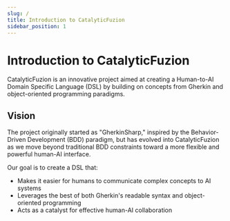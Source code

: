 ```yaml
---
slug: /
title: Introduction to CatalyticFuzion
sidebar_position: 1
---
```


# Introduction to CatalyticFuzion

CatalyticFuzion is an innovative project aimed at creating a Human-to-AI Domain Specific Language (DSL) by building on concepts from Gherkin and object-oriented programming paradigms.

## Vision

The project originally started as "GherkinSharp," inspired by the Behavior-Driven Development (BDD) paradigm, but has evolved into CatalyticFuzion as we move beyond traditional BDD constraints toward a more flexible and powerful human-AI interface.

Our goal is to create a DSL that:
- Makes it easier for humans to communicate complex concepts to AI systems
- Leverages the best of both Gherkin's readable syntax and object-oriented programming
- Acts as a catalyst for effective human-AI collaboration


